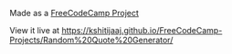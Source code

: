 Made as a [FreeCodeCamp Project](https://learn.freecodecamp.org/front-end-libraries/front-end-libraries-projects/build-a-random-quote-machine/)

View it live at https://kshitijaaj.github.io/FreeCodeCamp-Projects/Random%20Quote%20Generator/
